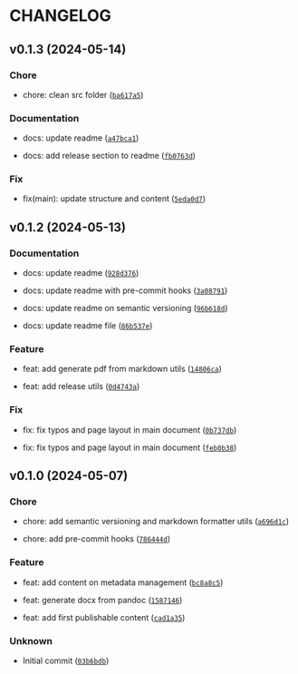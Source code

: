 # CHANGELOG



## v0.1.3 (2024-05-14)

### Chore

* chore: clean src folder ([`ba617a5`](https://github.com/139bercy/data-economie-policies-and-use/commit/ba617a5b0c7a1adc819d7a5559630d76156e1c0c))

### Documentation

* docs: update readme ([`a47bca1`](https://github.com/139bercy/data-economie-policies-and-use/commit/a47bca1432641370b29bca9e933d3c74ab6bb091))

* docs: add release section to readme ([`fb0763d`](https://github.com/139bercy/data-economie-policies-and-use/commit/fb0763d34e97886fcd0e31d05fe649f167149dce))

### Fix

* fix(main): update structure and content ([`5eda0d7`](https://github.com/139bercy/data-economie-policies-and-use/commit/5eda0d768f9632e532c27d9e4df527de5a68f326))


## v0.1.2 (2024-05-13)

### Documentation

* docs: update readme ([`928d376`](https://github.com/139bercy/data-economie-policies-and-use/commit/928d376cd4780b6e9b487b7e747af9b6d457f374))

* docs: update readme with pre-commit hooks ([`3a08791`](https://github.com/139bercy/data-economie-policies-and-use/commit/3a0879187eb0b09bf0034722af58e8d6f858fb29))

* docs: update readme on semantic versioning ([`96b618d`](https://github.com/139bercy/data-economie-policies-and-use/commit/96b618d05880bb8d0ad24d2afe10f1c1caf9d606))

* docs: update readme file ([`86b537e`](https://github.com/139bercy/data-economie-policies-and-use/commit/86b537ed97dafa122314a3cd82f0d05fe8df1b2f))

### Feature

* feat: add generate pdf from markdown utils ([`14806ca`](https://github.com/139bercy/data-economie-policies-and-use/commit/14806cae720ab346aa1ba76bf08b9c8f8c812c0e))

* feat: add release utils ([`0d4743a`](https://github.com/139bercy/data-economie-policies-and-use/commit/0d4743ae225b34707743673751780f59b1506586))

### Fix

* fix: fix typos and page layout in main document ([`0b737db`](https://github.com/139bercy/data-economie-policies-and-use/commit/0b737db1f4685ed46576f0635121d55ddd5101ef))

* fix: fix typos and page layout in main document ([`feb0b38`](https://github.com/139bercy/data-economie-policies-and-use/commit/feb0b384bb79a4d5d602f9247879ff6f8020bc69))


## v0.1.0 (2024-05-07)

### Chore

* chore: add semantic versioning and markdown formatter utils ([`a696d1c`](https://github.com/139bercy/data-economie-policies-and-use/commit/a696d1c0753ce6ad317ce0327db7fbfa0b02ec05))

* chore: add pre-commit hooks ([`786444d`](https://github.com/139bercy/data-economie-policies-and-use/commit/786444d58e9ca7a4c29107e0d278bf4cbac2a948))

### Feature

* feat: add content on metadata management ([`bc8a8c5`](https://github.com/139bercy/data-economie-policies-and-use/commit/bc8a8c5ff63fb7ee4136b15fceaa3520261c687b))

* feat: generate docx from pandoc ([`1587146`](https://github.com/139bercy/data-economie-policies-and-use/commit/1587146d2395264db82b01bfe0576a18c988b486))

* feat: add first publishable content ([`cad1a35`](https://github.com/139bercy/data-economie-policies-and-use/commit/cad1a350eabedb594ae62f00504efb6e5f9988fa))

### Unknown

* Initial commit ([`03b6bdb`](https://github.com/139bercy/data-economie-policies-and-use/commit/03b6bdb7e578486a352f22f836dca0f236808c17))
